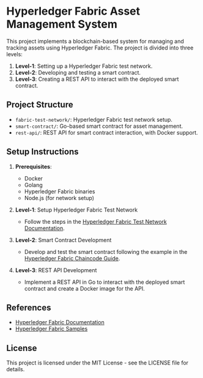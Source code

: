 # Hyperledger Fabric Asset Management System

This project implements a blockchain-based system for managing and tracking assets using Hyperledger Fabric. The project is divided into three levels:

1. **Level-1**: Setting up a Hyperledger Fabric test network.
2. **Level-2**: Developing and testing a smart contract.
3. **Level-3**: Creating a REST API to interact with the deployed smart contract.

## Project Structure

- `fabric-test-network/`: Hyperledger Fabric test network setup.
- `smart-contract/`: Go-based smart contract for asset management.
- `rest-api/`: REST API for smart contract interaction, with Docker support.
  
## Setup Instructions

1. **Prerequisites**:
   - Docker
   - Golang
   - Hyperledger Fabric binaries
   - Node.js (for network setup)

2. **Level-1**: Setup Hyperledger Fabric Test Network
   - Follow the steps in the [Hyperledger Fabric Test Network Documentation](https://hyperledger-fabric.readthedocs.io/en/latest/test_network.html).

3. **Level-2**: Smart Contract Development
   - Develop and test the smart contract following the example in the [Hyperledger Fabric Chaincode Guide](https://hyperledger-fabric.readthedocs.io/en/latest/smartcontract/smartcontract.html).
   
4. **Level-3**: REST API Development
   - Implement a REST API in Go to interact with the deployed smart contract and create a Docker image for the API.

## References

- [Hyperledger Fabric Documentation](https://hyperledger-fabric.readthedocs.io/en/latest/)
- [Hyperledger Fabric Samples](https://github.com/hyperledger/fabric-samples)

## License

This project is licensed under the MIT License - see the LICENSE file for details.
